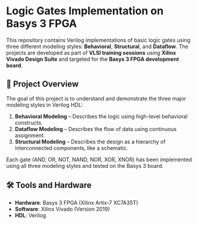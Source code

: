 # Logic Gates Implementation on Basys 3 FPGA

This repository contains Verilog implementations of basic logic gates using three different modeling styles: **Behavioral**, **Structural**, and **Dataflow**. The projects are developed as part of **VLSI training sessions** using **Xilinx Vivado Design Suite** and targeted for the **Basys 3 FPGA development board**.

## 📘 Project Overview

The goal of this project is to understand and demonstrate the three major modeling styles in Verilog HDL:

1. **Behavioral Modeling** – Describes the logic using high-level behavioral constructs.
2. **Dataflow Modeling** – Describes the flow of data using continuous assignment.
3. **Structural Modeling** – Describes the design as a hierarchy of interconnected components, like a schematic.

Each gate (AND, OR, NOT, NAND, NOR, XOR, XNOR) has been implemented using all three modeling styles and tested on the Basys 3 board.

## 🛠️ Tools and Hardware

- **Hardware**: Basys 3 FPGA (Xilinx Artix-7 XC7A35T)
- **Software**: Xilinx Vivado (Version 2019)
- **HDL**: Verilog




